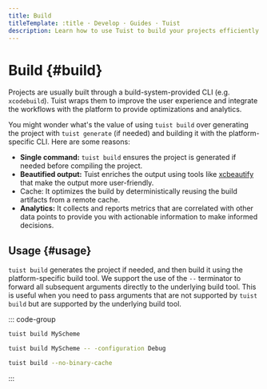 ```yaml
---
title: Build
titleTemplate: :title · Develop · Guides · Tuist
description: Learn how to use Tuist to build your projects efficiently.
---
```


# Build {#build}

Projects are usually built through a build-system-provided CLI (e.g. `xcodebuild`). Tuist wraps them to improve the user experience and integrate the workflows with the platform to provide optimizations and analytics.

You might wonder what's the value of using `tuist build` over generating the project with `tuist generate` (if needed) and building it with the platform-specific CLI. Here are some reasons:

- **Single command:** `tuist build` ensures the project is generated if needed before compiling the project.
- **Beautified output:** Tuist enriches the output using tools like [xcbeautify](https://github.com/cpisciotta/xcbeautify) that make the output more user-friendly.
- <LocalizedLink href="/guides/develop/build/cache"><bold>Cache:</bold></LocalizedLink> It optimizes the build by deterministically reusing the build artifacts from a remote cache.
- **Analytics:** It collects and reports metrics that are correlated with other data points to provide you with actionable information to make informed decisions.

## Usage {#usage}

`tuist build` generates the project if needed, and then build it using the platform-specific build tool. We support the use of the `--` terminator to forward all subsequent arguments directly to the underlying build tool. This is useful when you need to pass arguments that are not supported by `tuist build` but are supported by the underlying build tool.

::: code-group

```bash [Build a scheme]
tuist build MyScheme
```

```bash [Build a specific configuration]
tuist build MyScheme -- -configuration Debug
```

```bash [Build all schemes without binary cache]
tuist build --no-binary-cache
```

:::
